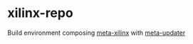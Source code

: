 # xilinx-repo
Build environment composing [meta-xilinx](https://github.com/Xilinx/meta-xilinx) with [meta-updater](https://github.com/advancedtelematic/meta-updater)
